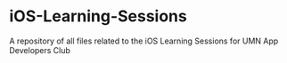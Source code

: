 # iOS-Learning-Sessions
A repository of all files related to the iOS Learning Sessions for UMN App Developers Club
